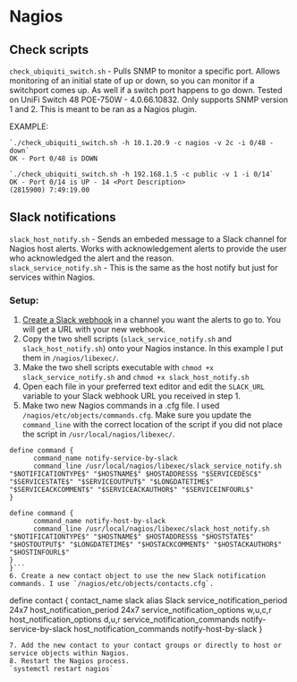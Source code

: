 # Nagios

## Check scripts

`check_ubiquiti_switch.sh` - Pulls SNMP to monitor a specific port. Allows monitoring of an initial state of up or down, so you can monitor if a switchport comes up. As well if a switch port happens to go down. Tested on UniFi Switch 48 POE-750W - 4.0.66.10832. Only supports SNMP version 1 and 2. This is meant to be ran as a Nagios plugin.

EXAMPLE:
    

    `./check_ubiquiti_switch.sh -h 10.1.20.9 -c nagios -v 2c -i 0/48 -down`
    OK - Port 0/48 is DOWN
    
    `./check_ubiquiti_switch.sh -h 192.168.1.5 -c public -v 1 -i 0/14`
    OK - Port 0/14 is UP - 14 <Port Description>
    (2815900) 7:49:19.00


## Slack notifications

`slack_host_notify.sh` - Sends an embeded message to a Slack channel for Nagios host alerts. Works with acknowledgement alerts to provide the user who acknowledged the alert and the reason.  
`slack_service_notify.sh` - This is the same as the host notify but just for services within Nagios.

### Setup:

1. [Create a Slack webhook](https://api.slack.com/messaging/webhooks) in a channel you want the alerts to go to. You will get a URL with your new webhook.
2. Copy the two shell scripts (`slack_service_notify.sh` and `slack_host_notify.sh`) onto your Nagios instance. In this example I put them in `/nagios/libexec/`.
3. Make the two shell scripts executable with `chmod +x slack_service_notify.sh` and `chmod +x slack_host_notify.sh`
4. Open each file in your preferred text editor and edit the `SLACK_URL` variable to your Slack webhook URL you received in step 1.
5. Make two new Nagios commands in a .cfg file. I used `/nagios/etc/objects/commands.cfg`. Make sure you update the `command_line` with the correct location of the script if you did not place the script in `/usr/local/nagios/libexec/`.
```
define command {
      command_name notify-service-by-slack
      command_line /usr/local/nagios/libexec/slack_service_notify.sh "$NOTIFICATIONTYPE$" "$HOSTNAME$" $HOSTADDRESS$ "$SERVICEDESC$" "$SERVICESTATE$" "$SERVICEOUTPUT$" "$LONGDATETIME$" "$SERVICEACKCOMMENT$" "$SERVICEACKAUTHOR$" "$SERVICEINFOURL$"
}

define command {
      command_name notify-host-by-slack
      command_line /usr/local/nagios/libexec/slack_host_notify.sh "$NOTIFICATIONTYPE$" "$HOSTNAME$" $HOSTADDRESS$ "$HOSTSTATE$" "$HOSTOUTPUT$" "$LONGDATETIME$" "$HOSTACKCOMMENT$" "$HOSTACKAUTHOR$" "$HOSTINFOURL$"
}
}```
6. Create a new contact object to use the new Slack notification commands. I use `/nagios/etc/objects/contacts.cfg`.
```
define contact {
      contact_name                             slack
      alias                                    Slack
      service_notification_period              24x7
      host_notification_period                 24x7
      service_notification_options             w,u,c,r
      host_notification_options                d,u,r
      service_notification_commands            notify-service-by-slack
      host_notification_commands               notify-host-by-slack
}
```
7. Add the new contact to your contact groups or directly to host or service objects within Nagios.
8. Restart the Nagios process.  
`systemctl restart nagios`

